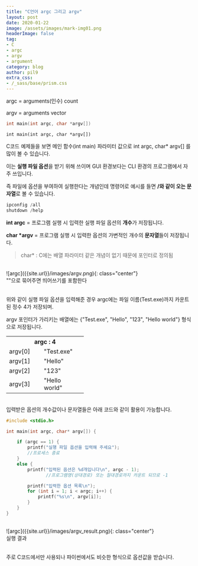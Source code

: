 ```yaml
---
title: "C언어 argc 그리고 argv"
layout: post
date: 2020-01-22
image: /assets/images/mark-img01.png
headerImage: false
tag:
- C
- argc
- argv
- argument
category: blog
author: pil9
extra_css:
- /_sass/base/prism.css
---
```

 <link rel="stylesheet" href="./images/prism.css">

 

argc = arguments(인수) count

argv = arguments vector

```c
int main(int argc, char *argv[])
```
<pre><code class="language-html">int main(int argc, char *argv[])</code></pre>

C코드 예제들을 보면 메인 함수(int main) 파라미터 값으로 int argc, char\* argv\[\] 를 많이 볼 수 있습니다.

이는 **실행 파일 옵션**을 받기 위해 쓰이며 GUI 환경보다는 CLI 환경의 프로그램에서 자주 쓰입니다.

즉 파일에 옵션을 부여하여 실행한다는 개념인데 명령어로 예시를 들면 **/와 같이 오는 문자열**로 볼 수 있습니다.

```c
ipconfig /all
shutdown /help
```

**int argc** = 프로그램 실행 시 입력한 실행 파일 옵션의 **개수**가 저장됩니다.

**char \*argv** = 프로그램 실행 시 입력한 옵션의 가변적인 개수의 **문자열**들이 저장됩니다.

> char\* : C에는 배열 파라미터 같은 개념이 없기 때문에 포인터로 정의됨

<br>
![argc]({{site.url}}/images/argv.png){: class="center"}
<figcaption class="caption">""으로 묶어주면 띄어쓰기를 포함한다</figcaption>
<br>


위와 같이 실행 파일 옵션을 입력해준 경우 argc에는 파일 이름(Test.exe)까지 카운트된 정수 4가 저장되며.

argv 포인터가 가리키는 배열에는 {"Test.exe", "Hello", "123", "Hello world"} 형식으로 저장됩니다.


<table class="tg center" style="undefined;table-layout: fixed; width: 210px;">
<colgroup>
<col style="width: 94px">
<col style="width: 116px">
</colgroup>
  <tr>
    <th class="tg-5k8v" colspan="2">argc : 4</th>
  </tr>
  <tr>
    <td class="tg-5k8v">argv[0]</td>
    <td class="tg-5k8v">"Test.exe"</td>
  </tr>
  <tr>
    <td class="tg-jzjz">argv[1]</td>
    <td class="tg-jzjz">"Hello"</td>
  </tr>
  <tr>
    <td class="tg-jzjz">argv[2]</td>
    <td class="tg-jzjz">"123"</td>
  </tr>
  <tr>
    <td class="tg-jzjz">argv[3]</td>
    <td class="tg-jzjz">"Hello world"</td>
  </tr>
</table>
  
<br>
입력받은 옵션의 개수값이나 문자열들은 아래 코드와 같이 활용이 가능합니다.

<!--{% highlight c %}
{% endhighlight %}-->

```c
#include <stdio.h>

int main(int argc, char* argv[]) {

	if (argc == 1) {
		printf("실행 파일 옵션을 입력해 주세요");
		//프로세스 종료
	}
	else {
		printf("입력된 옵션은 %d개입니다\n", argc - 1);
               //프로그램명(상대경로) 또는 절대경로까지 카운트 되므로 -1

		printf("입력한 옵션 목록\n");
		for (int i = 1; i < argc; i++) {
			printf("%s\n", argv[i]);
		}
	}
}
```

<br>
![argc]({{site.url}}/images/argv_result.png){: class="center"}
<figcaption class="caption">실행 결과</figcaption>
<br>

주로 C코드에서만 사용되나 파이썬에서도 비슷한 형식으로 옵션값을 받습니다.